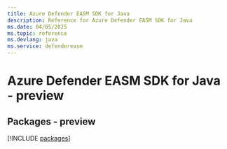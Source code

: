 ```yaml
---
title: Azure Defender EASM SDK for Java
description: Reference for Azure Defender EASM SDK for Java
ms.date: 04/05/2025
ms.topic: reference
ms.devlang: java
ms.service: defendereasm
---
```

# Azure Defender EASM SDK for Java - preview
## Packages - preview
[!INCLUDE [packages](defender-easm-index.md)]